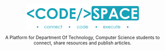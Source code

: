 #
<p align="center">
    <img src="./images/Logo.png" width="70%">
    <p align="center">A Platform for Department Of Technology, Computer Science students to connect, share resources and publish articles.</p>
</p>

